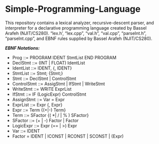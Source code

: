 # Simple-Programming-Language
This repository contains a lexical analyzer, recursive-descent parser, and interpreter for a declarative programming language created by Bassel Arafeh (NJIT/CS280). 
“lex.h’, “lex.cpp”, “val.h”,  “val.cpp”,  “parseInt.h”, “parseInt.cpp”, and EBNF rules supplied by Bassel Arafeh (NJIT/CS280).

***EBNF Notations:***
- Prog ::= PROGRAM IDENT StmtList END PROGRAM  
- DeclStmt ::= (INT | FLOAT) IdentList  
- IdentList ::= IDENT, {, IDENT}  
- StmtList ::= Stmt; {Stmt;} 
- Stmt ::= DeclStmt | ControlStmt  
- ControlStmt ::= AssigStmt | IfStmt | WriteStmt  
- WriteStmt ::= WRITE ExprList 
- IfStmt ::= IF (LogicExpr) ControlStmt 
- AssignStmt ::= Var = Expr 
- ExprList ::= Expr {, Expr} 
- Expr ::= Term {(+|-) Term} 
- Term ::= SFactor {( *| / | % ) SFactor}  
- SFactor ::= (+ | -) Factor | Factor 
- LogicExpr ::= Expr (== | >) Expr 
- Var ::= IDENT 
- Factor = IDENT | ICONST | RCONST | SCONST | (Expr)
